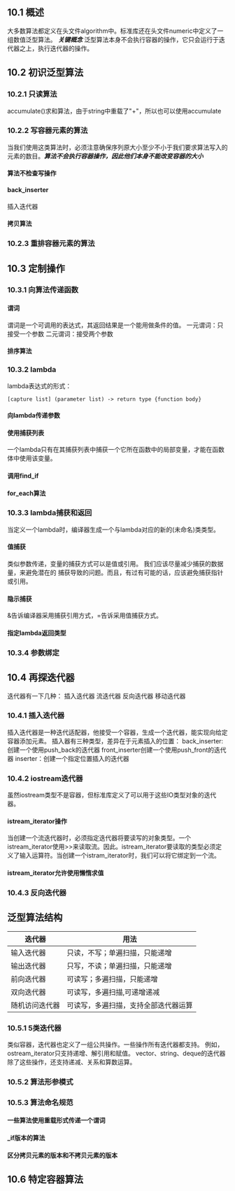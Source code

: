 ## 10.1 概述
大多数算法都定义在头文件algorithm中。标准库还在头文件numeric中定义了一组数值泛型算法。
***关键概念***
泛型算法本身不会执行容器的操作，它只会运行于迭代器之上，执行迭代器的操作。
## 10.2 初识泛型算法
### 10.2.1 只读算法
accumulate()求和算法，由于string中重载了"+"，所以也可以使用accumulate
### 10.2.2 写容器元素的算法
当我们使用这类算法时，必须注意确保序列原大小至少不小于我们要求算法写入的元素的数目。***算法不会执行容器操作，因此他们本身不能改变容器的大小***
#### 算法不检查写操作
#### back_inserter
插入迭代器
#### 拷贝算法
### 10.2.3 重排容器元素的算法
## 10.3 定制操作
### 10.3.1 向算法传递函数
#### 谓词 
谓词是一个可调用的表达式，其返回结果是一个能用做条件的值。
一元谓词：只接受一个参数
二元谓词：接受两个参数
#### 排序算法
### 10.3.2 lambda
lambda表达式的形式：
```
[capture list] (parameter list) -> return type {function body}
```
#### 向lambda传递参数
#### 使用捕获列表
一个lambda只有在其捕获列表中捕获一个它所在函数中的局部变量，才能在函数体中使用该变量。
#### 调用find_if
#### for_each算法
### 10.3.3 lambda捕获和返回
当定义一个lambda时，编译器生成一个与lambda对应的新的(未命名)类类型。
#### 值捕获
类似参数传递，变量的捕获方式可以是值或引用。
我们应该尽量减少捕获的数据量，来避免潜在的 捕获导致的问题。而且，有过有可能的话，应该避免捕获指针或引用。
#### 隐示捕获
&告诉编译器采用捕获引用方式，=告诉采用值捕获方式。
#### 指定lambda返回类型
### 10.3.4 参数绑定
## 10.4 再探迭代器
迭代器有一下几种：
插入迭代器
流迭代器
反向迭代器
移动迭代器
### 10.4.1 插入迭代器
插入迭代器是一种迭代适配器，他接受一个容器，生成一个迭代器，能实现向给定容器添加元素。
插入器有三种类型，差异在于元素插入的位置：
back_inserter:创建一个使用push_back的迭代器
front_inserter创建一个使用push_front的迭代器
inserter：创建一个指定位置插入的迭代器
### 10.4.2 iostream迭代器
虽然iostream类型不是容器，但标准库定义了可以用于这些IO类型对象的迭代器。
#### istream_iterator操作
当创建一个流迭代器时，必须指定迭代器将要读写的对象类型。一个istream_iterator使用>>来读取流。因此。istream_iterator要读取的类型必须定义了输入运算符。当创建一个istram_iterator时，我们可以将它绑定到一个流。
#### istream_iterator允许使用懒惰求值
### 10.4.3 反向迭代器
## 泛型算法结构
|  迭代器 |  用法 |
|---|---|
| 输入迭代器  |  只读，不写；单遍扫描，只能递增 |
| 输出迭代器  | 只写，不读；单遍扫描，只能递增  |
|  前向迭代器 | 可读写；多遍扫描，只能递增  |
| 双向迭代器  |  可读写，多遍扫描,可递增递减 |
|随机访问迭代器|可读写，多遍扫描，支持全部迭代器运算|
### 10.5.1 5类迭代器
类似容器，迭代器也定义了一组公共操作。一些操作所有迭代器都支持。
例如，ostream_iterator只支持递增、解引用和赋值。
vector、string、deque的迭代器除了这些操作，还支持递减、关系和算数运算。
### 10.5.2 算法形参模式
### 10.5.3 算法命名规范
#### 一些算法使用重载形式传递一个谓词
#### _if版本的算法
#### 区分拷贝元素的版本和不拷贝元素的版本
## 10.6 特定容器算法

